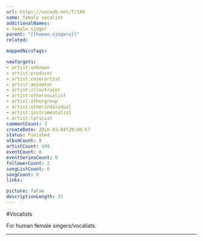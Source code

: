 ```yaml
---
url: https://vocadb.net/T/149
name: female vocalist
additionalNames: 
- female singer
parent: "[[human-singers]]"
related:

mappedNicoTags:

newTargets:
- artist:unknown
- artist:producer
- artist:coverartist
- artist:animator
- artist:illustrator
- artist:othervocalist
- artist:othergroup
- artist:otherindividual
- artist:instrumentalist
- artist:lyricist
commentCount: 3
createDate: 2016-03-04T20:49:57
status: Finished
albumCount: 0
artistCount: 499
eventCount: 0
eventSeriesCount: 0
followerCount: 2
songListCount: 0
songCount: 0
links: 

picture: false
descriptionLength: 35
---
```


#Vocalists

For human female singers/vocalists.

---


